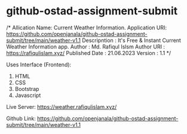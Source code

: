 # github-ostad-assignment-submit
 /*
 Allication Name: Current Weather Information.
 Application URI: https://github.com/openjanala/github-ostad-assignment-submit/tree/main/weather-v1.1
 Descripntion   : It's Free & Instant Current Weather Information app.
 Author         : Md. Rafiqul Islsm 
 Author URI     : https://rafiqulislam.xyz/
 Published Date : 21.06.2023
 Version        : 1.1
*/

Uses Interface (Frontend):
1. HTML
2. CSS
3. Bootstrap 
4. Javascript

Live Server: 
https://weather.rafiqulislam.xyz/

Github Link: 
https://github.com/openjanala/github-ostad-assignment-submit/tree/main/weather-v1.1


